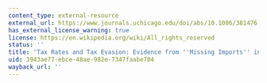 ```yaml
---
content_type: external-resource
external_url: https://www.journals.uchicago.edu/doi/abs/10.1086/381476
has_external_license_warning: true
license: https://en.wikipedia.org/wiki/All_rights_reserved
status: ''
title: 'Tax Rates and Tax Evasion: Evidence from ''Missing Imports'' in China'
uid: 3943ae77-ebce-48ae-982e-7347faabe704
wayback_url: ''
---
```

